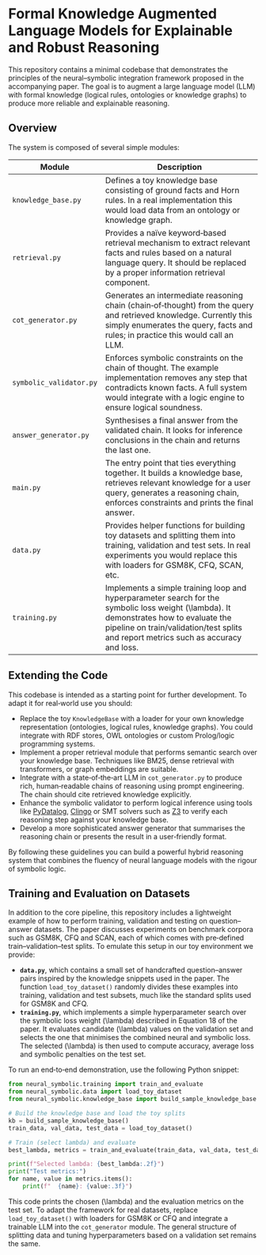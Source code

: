 # Formal Knowledge Augmented Language Models for Explainable and Robust Reasoning

This repository contains a minimal codebase that demonstrates the
principles of the neural–symbolic integration framework proposed in
the accompanying paper.  The goal is to augment a large language
model (LLM) with formal knowledge (logical rules, ontologies or
knowledge graphs) to produce more reliable and explainable
reasoning.

## Overview

The system is composed of several simple modules:

| Module | Description |
|-------|-------------|
| `knowledge_base.py` | Defines a toy knowledge base consisting of ground facts and Horn rules.  In a real implementation this would load data from an ontology or knowledge graph. |
| `retrieval.py` | Provides a naïve keyword‑based retrieval mechanism to extract relevant facts and rules based on a natural language query.  It should be replaced by a proper information retrieval component. |
| `cot_generator.py` | Generates an intermediate reasoning chain (chain‑of‑thought) from the query and retrieved knowledge.  Currently this simply enumerates the query, facts and rules; in practice this would call an LLM. |
| `symbolic_validator.py` | Enforces symbolic constraints on the chain of thought.  The example implementation removes any step that contradicts known facts.  A full system would integrate with a logic engine to ensure logical soundness. |
| `answer_generator.py` | Synthesises a final answer from the validated chain.  It looks for inference conclusions in the chain and returns the last one. |
| `main.py` | The entry point that ties everything together.  It builds a knowledge base, retrieves relevant knowledge for a user query, generates a reasoning chain, enforces constraints and prints the final answer. |
| `data.py` | Provides helper functions for building toy datasets and splitting them into training, validation and test sets.  In real experiments you would replace this with loaders for GSM8K, CFQ, SCAN, etc. |
| `training.py` | Implements a simple training loop and hyperparameter search for the symbolic loss weight \(\lambda\).  It demonstrates how to evaluate the pipeline on train/validation/test splits and report metrics such as accuracy and loss. |

## Extending the Code

This codebase is intended as a starting point for further
development.  To adapt it for real‑world use you should:

* Replace the toy `KnowledgeBase` with a loader for your own
  knowledge representation (ontologies, logical rules, knowledge graphs).  You
  could integrate with RDF stores, OWL ontologies or custom
  Prolog/logic programming systems.
* Implement a proper retrieval module that performs semantic search
  over your knowledge base.  Techniques like BM25, dense retrieval
  with transformers, or graph embeddings are suitable.
* Integrate with a state‑of‑the‑art LLM in `cot_generator.py` to
  produce rich, human‑readable chains of reasoning using prompt
  engineering.  The chain should cite retrieved knowledge explicitly.
* Enhance the symbolic validator to perform logical inference
  using tools like [PyDatalog](https://github.com/pyDatalog/pyDatalog),
  [Clingo](https://potassco.org/clingo/) or SMT solvers such as
  [Z3](https://github.com/Z3Prover/z3) to verify each reasoning step
  against your knowledge base.
* Develop a more sophisticated answer generator that summarises the
  reasoning chain or presents the result in a user‑friendly format.

By following these guidelines you can build a powerful hybrid reasoning
system that combines the fluency of neural language models with the
rigour of symbolic logic.

## Training and Evaluation on Datasets

In addition to the core pipeline, this repository includes a
lightweight example of how to perform training, validation and testing
on question–answer datasets.  The paper discusses experiments on
benchmark corpora such as GSM8K, CFQ and SCAN, each of which comes
with pre‑defined train–validation–test splits.  To emulate this setup in
our toy environment we provide:

* **`data.py`**, which contains a small set of handcrafted
  question–answer pairs inspired by the knowledge snippets used in the
  paper.  The function `load_toy_dataset()` randomly divides these
  examples into training, validation and test subsets, much like the
  standard splits used for GSM8K and CFQ.
* **`training.py`**, which implements a simple hyperparameter search
  over the symbolic loss weight \(\lambda\) described in Equation 18
  of the paper.  It evaluates candidate \(\lambda\) values on the
  validation set and selects the one that minimises the combined
  neural and symbolic loss.  The selected \(\lambda\) is then used to
  compute accuracy, average loss and symbolic penalties on the test
  set.

To run an end‑to‑end demonstration, use the following Python snippet:

```python
from neural_symbolic.training import train_and_evaluate
from neural_symbolic.data import load_toy_dataset
from neural_symbolic.knowledge_base import build_sample_knowledge_base

# Build the knowledge base and load the toy splits
kb = build_sample_knowledge_base()
train_data, val_data, test_data = load_toy_dataset()

# Train (select lambda) and evaluate
best_lambda, metrics = train_and_evaluate(train_data, val_data, test_data, kb)

print(f"Selected lambda: {best_lambda:.2f}")
print("Test metrics:")
for name, value in metrics.items():
    print(f"  {name}: {value:.3f}")
```

This code prints the chosen \(\lambda\) and the evaluation metrics on
the test set.  To adapt the framework for real datasets, replace
`load_toy_dataset()` with loaders for GSM8K or CFQ and integrate a
trainable LLM into the `cot_generator` module.  The general structure
of splitting data and tuning hyperparameters based on a validation
set remains the same.
